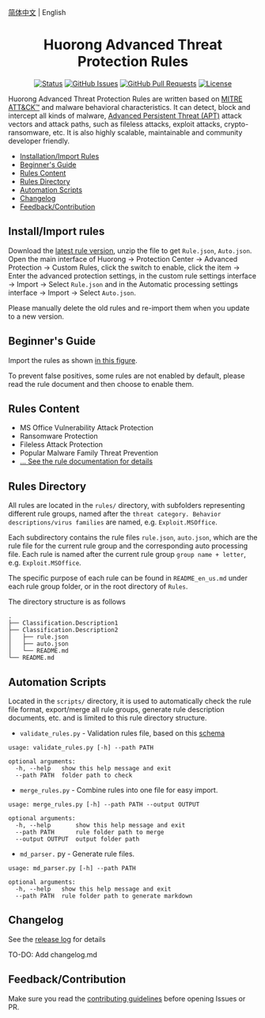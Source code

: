 [简体中文](/README.md) | English

<h1 align="center"> Huorong Advanced Threat Protection Rules</h1>

<div align="center"/>

[![Status](https://img.shields.io/badge/status-active-success.svg)]() [![GitHub Issues](https://img.shields.io/github/issues/JerryLinLinLin/Huorong-ATP-Rules)](https://github.com/JerryLinLinLin/Huorong-ATP-Rules/issues) [![GitHub Pull Requests](https://img.shields.io/github/issues-pr/JerryLinLinLin/Huorong-ATP-Rules)](https://github.com/JerryLinLinLin/Huorong-ATP-Rules/pulls) [![License](https://img.shields.io/github/license/JerryLinLinLin/Huorong-ATP-Rules)](/LICENSE)

</div>

Huorong Advanced Threat Protection Rules are written based on [MITRE ATT\&CK™](https://attack.mitre.org/) and malware behavioral characteristics. It can detect, block and intercept all kinds of malware, [Advanced Persistent Threat (APT)](https://zh.m.wikipedia.org/zh-hans/%E9%AB%98%E7%BA%A7%E9%95%BF%E6%9C%9F%E5%A8%81%E8%83%81) attack vectors and attack paths, such as fileless attacks, exploit attacks, crypto-ransomware, etc. It is also highly scalable, maintainable and community developer friendly.

- [Installation/Import Rules](#installimport-Rules)
- [Beginner's Guide](#beginners-guide)
- [Rules Content](#rules-content)
- [Rules Directory](#rules-directory)
- [Automation Scripts](#automation-scripts)
- [Changelog](#changelog)
- [Feedback/Contribution](#feedbackcontribution)

## Install/Import rules

Download the [latest rule version](https://github.com/JerryLinLinLin/Huorong-ATP-Rules/releases/latest), unzip the file to get `Rule.json`, `Auto.json`. Open the main interface of Huorong -> Protection Center -> Advanced Protection -> Custom Rules, click the switch to enable, click the item -> Enter the advanced protection settings, in the custom rule settings interface -> Import -> Select `Rule.json` and in the Automatic processing settings interface -> Import -> Select `Auto.json`.

Please manually delete the old rules and re-import them when you update to a new version.

## Beginner's Guide

Import the rules as shown [in this figure](images/import_rules.jpg).

To prevent false positives, some rules are not enabled by default, please read the rule document and then choose to enable them.

## Rules Content

- MS Office Vulnerability Attack Protection
- Ransomware Protection
- Fileless Attack Protection
- Popular Malware Family Threat Prevention
- [... See the rule documentation for details](/rules/README_en_us.md)

## Rules Directory

All rules are located in the `rules/` directory, with subfolders representing different rule groups, named after the `threat category. Behavior descriptions/virus families` are named, e.g. `Exploit.MSOffice`.

Each subdirectory contains the rule files `rule.json`, `auto.json`, which are the rule file for the current rule group and the corresponding auto processing file. Each rule is named after the current rule group `group name + letter`, e.g. `Exploit.MSOffice`.

The specific purpose of each rule can be found in `README_en_us.md` under each rule group folder, or in the root directory of `Rules`.

The directory structure is as follows

    .
    ├── Classification.Description1
    ├── Classification.Description2
    │   ├── rule.json
    │   ├── auto.json
    │   └── README.md
    └── README.md

## Automation Scripts

Located in the `scripts/` directory, it is used to automatically check the rule file format, export/merge all rule groups, generate rule description documents, etc. and is limited to this rule directory structure.

- `validate_rules.py` - Validation rules file, based on this [schema](https://github.com/JerryLinLinLin/Huorong-HIPS-Rule-Schema)

<!---->

    usage: validate_rules.py [-h] --path PATH

    optional arguments:
      -h, --help   show this help message and exit
      --path PATH  folder path to check

- `merge_rules.py` - Combine rules into one file for easy import.

<!---->

    usage: merge_rules.py [-h] --path PATH --output OUTPUT

    optional arguments:
      -h, --help       show this help message and exit
      --path PATH      rule folder path to merge
      --output OUTPUT  output folder path

- `md_parser.` py - Generate rule files.

<!---->

    usage: md_parser.py [-h] --path PATH

    optional arguments:
      -h, --help   show this help message and exit
      --path PATH  rule folder path to generate markdown

## Changelog

See the [release log](https://github.com/JerryLinLinLin/Huorong-ATP-Rules/releases/latest) for details

TO-DO: Add changelog.md

## Feedback/Contribution

Make sure you read the [contributing guidelines](/CONTRIBUTING.md) before opening Issues or PR.
